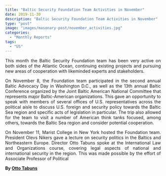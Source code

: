 ```yaml
---
title: "Baltic Security Foundation Team Activities in November"
date: 2019-11-30
description: "Baltic Security Foundation Team Activities in November"
type: "post"
image: "images/masonary-post/november_activities.jpg"
categories: 
  - "Monthly Reports"
tags:
  - "US"
---
```


<p align="justify">
This month the Baltic Security Foundation team has been very active on both sides of the Atlantic Ocean, continuing existing projects and pursuing new areas of cooperation with likeminded experts
and stakeholders.
</p>
<p align="justify">
On November 8, the Foundation team participated in the second annual Baltic Advocacy Day in Washington D.C., as well as the 13th annual Baltic Conference organized by the Joint Baltic American National Committee that represents major Baltic-American organizations. This gave an opportunity to speak with members of several offices of U.S. representatives across the political aisle to discuss U.S. foreign and security policy towards the Baltic Sea region and specific acts of legislation in particular. The trip also allowed for the team to visit a number of American think tanks focused, among others, towards the Baltic Sea region and consider potential cooperation.
</p>
<p align="justify">
On November 11, Marist College in New York hosted the Foundation team. President Olevs Nikers gave a lecture on security politics in the Baltics and Northeastern Europe. Director Otto Tabuns spoke at the International Law and Organizations course, covering legal aspects of national and international security in the region. This was made possible by the effort of Associate Professor of Political
</p>

**By [Otto Tabuns](../meet_the_team)**
